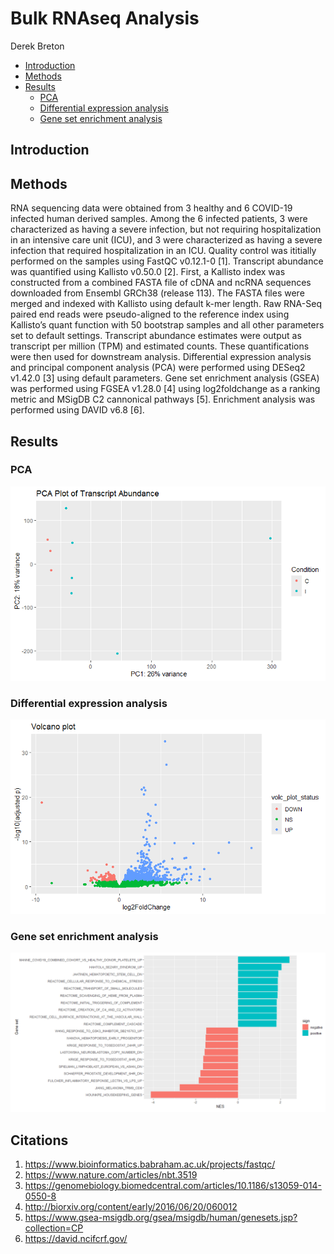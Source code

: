 Bulk RNAseq Analysis
====================
Derek Breton

-  [Introduction](#introduction)
-  [Methods](#methods)
-  [Results](#results)
    -  [PCA](#pca)
    -  [Differential expression analysis](#differential-expression-analysis)
    -  [Gene set enrichment analysis](#gene-set-enrichment-analysis)  



Introduction
------------


Methods
-------
RNA sequencing data were obtained from 3 healthy and 6 COVID-19 infected human derived samples. Among the 6 infected patients, 3 were characterized as having a severe infection, but not requiring hospitalization in an intensive care unit (ICU), and 3 were characterized as having a severe infection that required hospitalization in an ICU. Quality control was ititially performed on the samples using FastQC v0.12.1-0 [1]. Transcript abundance was quantified using Kallisto v0.50.0 [2]. First, a Kallisto index was constructed from a combined FASTA file of cDNA and ncRNA sequences downloaded from Ensembl GRCh38 (release 113). The FASTA files were merged and indexed with Kallisto using default k-mer length. Raw RNA-Seq paired end reads were pseudo-aligned to the reference index using Kallisto’s quant function with 50 bootstrap samples and all other parameters set to default settings. Transcript abundance estimates were output as transcript per million (TPM) and estimated counts. These quantifications were then used for downstream analysis. Differential expression analysis and principal component analysis (PCA) were performed using DESeq2 v1.42.0 [3] using default parameters. Gene set enrichment analysis (GSEA) was performed using FGSEA v1.28.0 [4] using log2foldchange as a ranking metric and MSigDB C2 cannonical pathways [5]. Enrichment analysis was performed using DAVID v6.8 [6].

Results
-------

### PCA
![](results/images/pca_plot.png)



### Differential expression analysis
![](results/images/volcano_plot.png)



### Gene set enrichment analysis
![](results/images/gsea_plot.png)



## Citations
1. https://www.bioinformatics.babraham.ac.uk/projects/fastqc/
2. https://www.nature.com/articles/nbt.3519
3. https://genomebiology.biomedcentral.com/articles/10.1186/s13059-014-0550-8
4. http://biorxiv.org/content/early/2016/06/20/060012
5. https://www.gsea-msigdb.org/gsea/msigdb/human/genesets.jsp?collection=CP
6. https://david.ncifcrf.gov/
